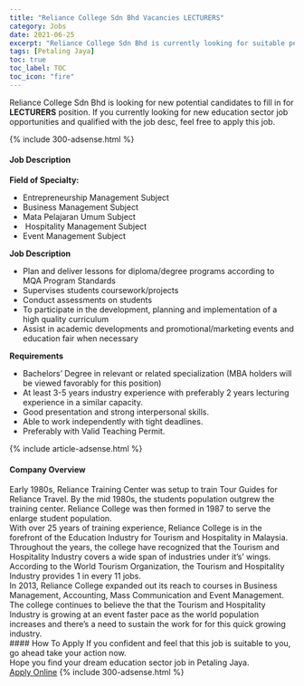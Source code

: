 ```yaml
---
title: "Reliance College Sdn Bhd Vacancies LECTURERS" 
category: Jobs 
date: 2021-06-25 
excerpt: "Reliance College Sdn Bhd is currently looking for suitable person to fill in the LECTURERS which positioned at Petaling Jaya" 
tags: [Petaling Jaya] 
toc: true 
toc_label: TOC 
toc_icon: "fire" 
--- 
```


<p>Reliance College Sdn Bhd is looking for new potential candidates to fill in for <b>LECTURERS</b> position. If you currently looking for new education sector job opportunities and qualified with the job desc, feel free to apply this job.
</p>{% include 300-adsense.html %} 
<div><div><h4>Job Description</h4></div><div><div><span><div><p><strong>Field of Specialty:</strong></p><ul><li>Entrepreneurship Management&#160;Subject</li><li>Business Management Subject</li><li>Mata Pelajaran Umum Subject</li><li>&#160;Hospitality Management Subject</li><li>Event Management Subject</li></ul><p><strong>Job Description</strong></p><ul><li><span>Plan and deliver lessons for diploma/degree programs according to MQA Program Standards</span></li><li><span>Supervises students coursework/projects</span></li><li><span>Conduct assessments on students</span></li><li><span>To participate in the development, planning and implementation of a high quality curriculum</span></li><li><span>Assist in academic developments and promotional/marketing events and education fair when necessary</span></li></ul><p><strong>Requirements</strong></p><ul><li><span>Bachelors&#8217; Degree in relevant or related specialization (MBA holders will be viewed favorably for this position)</span></li><li><span>At least 3-5 years industry experience with preferably 2 years lecturing experience in a similar capacity.</span></li><li><span>Good presentation and strong interpersonal skills.</span></li><li><span>Able to work independently with tight deadlines.</span></li><li><span>Preferably with Valid Teaching Permit.&#160;&#160;</span></li></ul></div></span></div></div></div> 
{% include article-adsense.html %} 
<div><div><h4>Company Overview</h4></div><div><div><span><div><div>
	Early 1980s, Reliance Training Center was setup to train Tour Guides for Reliance Travel. By the mid 1980s, the students population outgrew the training center. Reliance College was then formed in 1987 to serve the enlarge student population.</div>
<div>
	With over 25 years of training experience, Reliance College is in the forefront of the Education Industry for Tourism and Hospitality in Malaysia. Throughout the years, the college have recognized that the Tourism and Hospitality Industry covers a wide span of industries under it&#8217;s&#8217; wings. According to the World Tourism Organization, the Tourism and Hospitality Industry provides 1 in every 11 jobs.</div>
<div>
	In 2013, Reliance College expanded out its reach to courses in Business Management, Accounting, Mass Communication and Event Management. The college continues to believe the that the Tourism and Hospitality Industry is growing at an event faster pace as the world population increases and there&#8217;s a need to sustain the work for for this quick growing industry.</div></div></span></div></div></div> 
#### How To Apply 
If you confident and feel that this job is suitable to you, go ahead take your action now. <br/> 
Hope you find your dream education sector job in Petaling Jaya. <br/> 
<a href="https://www.jobstreet.com.my/en/job/lecturers-4595355?jobId=jobstreet-my-job-4595355" class="btn btn--info" target="_blank" rel="nofollow noopenner">Apply Online</a> 
{% include 300-adsense.html %} 